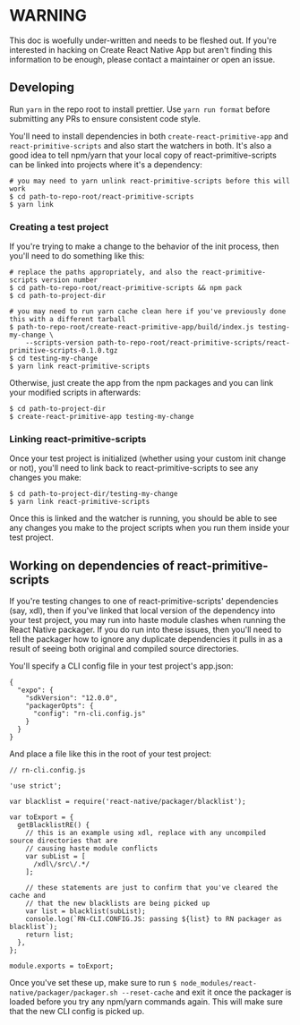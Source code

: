 # WARNING

This doc is woefully under-written and needs to be fleshed out. If you're interested in hacking on Create React Native App but aren't finding this information to be enough, please contact a maintainer or open an issue.

## Developing

Run `yarn` in the repo root to install prettier. Use `yarn run format` before submitting any PRs to ensure consistent code style.

You'll need to install dependencies in both `create-react-primitive-app` and `react-primitive-scripts` and also start the watchers in both. It's also a good idea to tell npm/yarn that your local copy of react-primitive-scripts can be linked into projects where it's a dependency:

```
# you may need to yarn unlink react-primitive-scripts before this will work
$ cd path-to-repo-root/react-primitive-scripts
$ yarn link
```

### Creating a test project

If you're trying to make a change to the behavior of the init process, then you'll need to do something like this:

```
# replace the paths appropriately, and also the react-primitive-scripts version number
$ cd path-to-repo-root/react-primitive-scripts && npm pack
$ cd path-to-project-dir

# you may need to run yarn cache clean here if you've previously done this with a different tarball
$ path-to-repo-root/create-react-primitive-app/build/index.js testing-my-change \
    --scripts-version path-to-repo-root/react-primitive-scripts/react-primitive-scripts-0.1.0.tgz
$ cd testing-my-change
$ yarn link react-primitive-scripts
```

Otherwise, just create the app from the npm packages and you can link your modified scripts in afterwards:

```
$ cd path-to-project-dir
$ create-react-primitive-app testing-my-change
```

### Linking react-primitive-scripts

Once your test project is initialized (whether using your custom init change or not), you'll need to link back to react-primitive-scripts to see any changes you make:

```
$ cd path-to-project-dir/testing-my-change
$ yarn link react-primitive-scripts
```

Once this is linked and the watcher is running, you should be able to see any changes you make to the project scripts when you run them inside your test project.

## Working on dependencies of react-primitive-scripts

If you're testing changes to one of react-primitive-scripts' dependencies (say, xdl), then if you've linked that local version of the dependency into your test project, you may run into haste module clashes when running the React Native packager. If you do run into these issues, then you'll need to tell the packager how to ignore any duplicate dependencies it pulls in as a result of seeing both original and compiled source directories.

You'll specify a CLI config file in your test project's app.json:

```
{
  "expo": {
    "sdkVersion": "12.0.0",
    "packagerOpts": {
      "config": "rn-cli.config.js"
    }
  }
}
```

And place a file like this in the root of your test project:

```
// rn-cli.config.js

'use strict';

var blacklist = require('react-native/packager/blacklist');

var toExport = {
  getBlacklistRE() {
    // this is an example using xdl, replace with any uncompiled source directories that are
    // causing haste module conflicts
    var subList = [
      /xdl\/src\/.*/
    ];

    // these statements are just to confirm that you've cleared the cache and
    // that the new blacklists are being picked up
    var list = blacklist(subList);
    console.log(`RN-CLI.CONFIG.JS: passing ${list} to RN packager as blacklist`);
    return list;
  },
};

module.exports = toExport;
```

Once you've set these up, make sure to run `$ node_modules/react-native/packager/packager.sh --reset-cache` and exit it once the packager is loaded before you try any npm/yarn commands again. This will make sure that the new CLI config is picked up.
